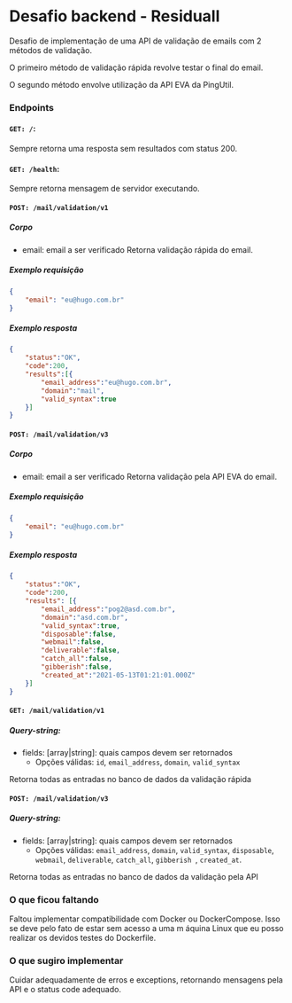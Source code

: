 # Desafio backend - Residuall

Desafio de implementação de uma API de validação de emails com 2 métodos de validação.

O primeiro método de validação rápida revolve testar o final do email.

O segundo método envolve utilização da API EVA da PingUtil.

### Endpoints

#### `GET: /`:

Sempre retorna uma resposta sem resultados com status 200.

#### `GET: /health`:
Sempre retorna mensagem de servidor executando.

#### `POST: /mail/validation/v1`
##### Corpo
- email: email a ser verificado
Retorna validação rápida do email.
##### Exemplo requisição
```json
{
    "email": "eu@hugo.com.br"
}
```
##### Exemplo resposta
```json
{
    "status":"OK",
    "code":200,
    "results":[{
        "email_address":"eu@hugo.com.br",
        "domain":"mail",
        "valid_syntax":true
    }]
}
```

#### `POST: /mail/validation/v3`
##### Corpo
- email: email a ser verificado
Retorna validação pela API EVA do email.
##### Exemplo requisição
```json
{
    "email": "eu@hugo.com.br"
}
```
##### Exemplo resposta

```json
{
    "status":"OK",
    "code":200,
    "results": [{
        "email_address":"pog2@asd.com.br",
        "domain":"asd.com.br",
        "valid_syntax":true,
        "disposable":false,
        "webmail":false,
        "deliverable":false,
        "catch_all":false,
        "gibberish":false,
        "created_at":"2021-05-13T01:21:01.000Z"
    }]
}
```

#### `GET: /mail/validation/v1`

##### Query-string:
- fields: [array|string]: quais campos devem ser retornados
    - Opções válidas: `id`, `email_address`, `domain`, `valid_syntax` 

Retorna todas as entradas no banco de dados da validação rápida


#### `POST: /mail/validation/v3`

##### Query-string:
- fields: [array|string]: quais campos devem ser retornados
    - Opções válidas: `email_address`, `domain`, `valid_syntax`, `disposable`, `webmail`, `deliverable`, `catch_all`, `gibberish
                      `, `created_at`.


Retorna todas as entradas no banco de dados da validação pela API

### O que ficou faltando

Faltou implementar compatibilidade com Docker ou DockerCompose. Isso se deve pelo fato de estar sem acesso a uma m
áquina Linux que eu posso realizar os devidos testes do Dockerfile.

### O que sugiro implementar

Cuidar adequadamente de erros e exceptions, retornando mensagens pela API e o status code adequado.
